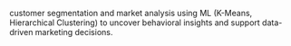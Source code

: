 customer segmentation and market analysis using ML (K-Means, Hierarchical Clustering) to uncover behavioral insights
and support data-driven marketing decisions.
